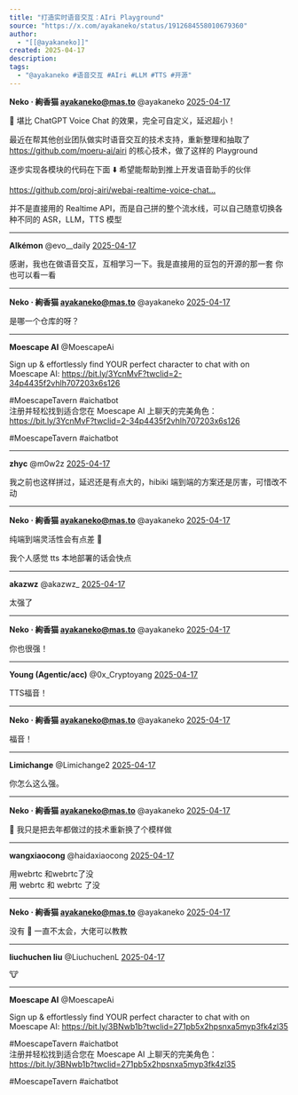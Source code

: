```yaml
---
title: "打造实时语音交互：AIri Playground"
source: "https://x.com/ayakaneko/status/1912684558010679360"
author:
  - "[[@ayakaneko]]"
created: 2025-04-17
description:
tags:
  - "@ayakaneko #语音交互 #AIri #LLM #TTS #开源"
---
```

**Neko · 絢香猫 ayakaneko@mas.to** @ayakaneko [2025-04-17](https://x.com/ayakaneko/status/1912684558010679360/history)

🤗 堪比 ChatGPT Voice Chat 的效果，完全可自定义，延迟超小！

最近在帮其他创业团队做实时语音交互的技术支持，重新整理和抽取了 https://github.com/moeru-ai/airi 的核心技术，做了这样的 Playground

逐步实现各模块的代码在下面 ⬇️ 希望能帮助到推上开发语音助手的伙伴

https://github.com/proj-airi/webai-realtime-voice-chat…

并不是直接用的 Realtime API，而是自己拼的整个流水线，可以自己随意切换各种不同的 ASR，LLM，TTS 模型

---

**AIkémon** @evo\_\_daily [2025-04-17](https://x.com/evo__daily/status/1912718946756882683)

感谢，我也在做语音交互，互相学习一下。我是直接用的豆包的开源的那一套 你也可以看一看

---

**Neko · 絢香猫 ayakaneko@mas.to** @ayakaneko [2025-04-17](https://x.com/ayakaneko/status/1912751747862319252)

是哪一个仓库的呀？

---

**Moescape AI** @MoescapeAi

Sign up & effortlessly find YOUR perfect character to chat with on Moescape AI: https://bit.ly/3YcnMvF?twclid=2-34p4435f2vhlh707203x6s126

#MoescapeTavern #aichatbot  
注册并轻松找到适合您在 Moescape AI 上聊天的完美角色： https://bit.ly/3YcnMvF?twclid=2-34p4435f2vhlh707203x6s126

#MoescapeTavern #aichatbot

---

**zhyc** @m0w2z [2025-04-17](https://x.com/m0w2z/status/1912723661544718536)

我之前也这样拼过，延迟还是有点大的，hibiki 端到端的方案还是厉害，可惜改不动

---

**Neko · 絢香猫 ayakaneko@mas.to** @ayakaneko [2025-04-17](https://x.com/ayakaneko/status/1912751955560247796)

纯端到端灵活性会有点差 🥺

我个人感觉 tts 本地部署的话会快点

---

**akazwz** @akazwz\_ [2025-04-17](https://x.com/akazwz_/status/1912704534415331787)

太强了

---

**Neko · 絢香猫 ayakaneko@mas.to** @ayakaneko [2025-04-17](https://x.com/ayakaneko/status/1912711797200814373)

你也很强！

---

**Young (Agentic/acc)** @0x\_Cryptoyang [2025-04-17](https://x.com/0x_Cryptoyang/status/1912714787408224415)

TTS福音！

---

**Neko · 絢香猫 ayakaneko@mas.to** @ayakaneko [2025-04-17](https://x.com/ayakaneko/status/1912752005568692601)

福音！

---

**Limichange** @Limichange2 [2025-04-17](https://x.com/Limichange2/status/1912694037964042420)

你怎么这么强。

---

**Neko · 絢香猫 ayakaneko@mas.to** @ayakaneko [2025-04-17](https://x.com/ayakaneko/status/1912711909100708300)

🥺 我只是把去年都做过的技术重新换了个模样做

---

**wangxiaocong** @haidaxiaocong [2025-04-17](https://x.com/haidaxiaocong/status/1912750588141457480)

用webrtc 和webrtc了没  
用 webrtc 和 webrtc 了没

---

**Neko · 絢香猫 ayakaneko@mas.to** @ayakaneko [2025-04-17](https://x.com/ayakaneko/status/1912751604182417779)

没有 🥺 一直不太会，大佬可以教教

---

**liuchuchen liu** @LiuchuchenL [2025-04-17](https://x.com/LiuchuchenL/status/1912742175026344242)

🐮

---

**Moescape AI** @MoescapeAi

Sign up & effortlessly find YOUR perfect character to chat with on Moescape AI: https://bit.ly/3BNwb1b?twclid=271pb5x2hpsnxa5myp3fk4zl35

#MoescapeTavern #aichatbot  
注册并轻松找到适合您在 Moescape AI 上聊天的完美角色： https://bit.ly/3BNwb1b?twclid=271pb5x2hpsnxa5myp3fk4zl35

#MoescapeTavern #aichatbot